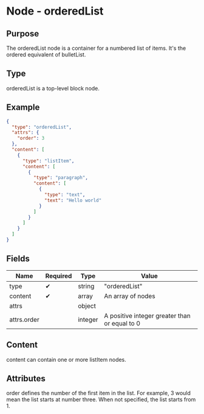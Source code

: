 # Node - orderedList

## Purpose

The orderedList node is a container for a numbered list of items. It's the ordered equivalent of bulletList.

## Type

orderedList is a top-level block node.

## Example

```json
{
  "type": "orderedList",
  "attrs": {
    "order": 3
  },
  "content": [
    {
      "type": "listItem",
      "content": [
        {
          "type": "paragraph",
          "content": [
            {
              "type": "text",
              "text": "Hello world"
            }
          ]
        }
      ]
    }
  ]
}
```

## Fields

| Name | Required | Type | Value |
| --- | --- | --- | --- |
| type | ✔ | string | "orderedList" |
| content | ✔ | array | An array of nodes |
| attrs | | object | |
| attrs.order | | integer | A positive integer greater than or equal to 0 |

## Content

content can contain one or more listItem nodes.

## Attributes

order defines the number of the first item in the list. For example, 3 would mean the list starts at number three. When not specified, the list starts from 1.
